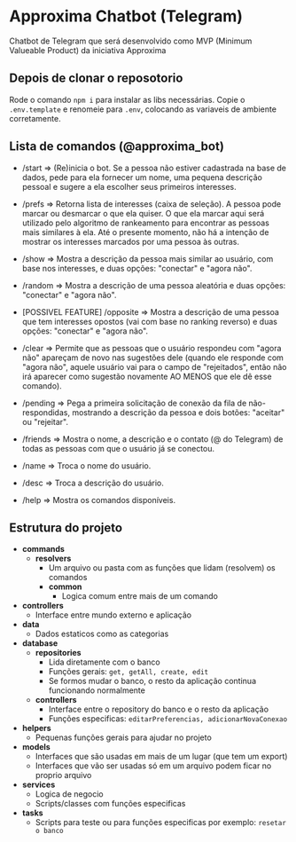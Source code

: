 # Approxima Chatbot (Telegram)

Chatbot de Telegram que será desenvolvido como MVP (Minimum Valueable Product) da iniciativa Approxima

## Depois de clonar o reposotorio

Rode o comando `npm i` para instalar as libs necessárias.
Copie o `.env.template` e renomeie para `.env`, colocando as variaveis de ambiente corretamente.

## Lista de comandos (@approxima_bot)

- /start => (Re)inicia o bot. Se a pessoa não estiver cadastrada na base de dados, pede para ela fornecer um nome, uma pequena descrição pessoal e sugere a ela escolher seus primeiros interesses.

- /prefs => Retorna lista de interesses (caixa de seleção). A pessoa pode marcar ou desmarcar o que ela quiser. O que ela marcar aqui será utilizado pelo algoritmo de rankeamento para encontrar as pessoas mais similares à ela. Até o presente momento, não há a intenção de mostrar os interesses marcados por uma pessoa às outras.

- /show => Mostra a descrição da pessoa mais similar ao usuário, com base nos interesses, e duas opções: "conectar" e "agora não".

- /random => Mostra a descrição de uma pessoa aleatória e duas opções: "conectar" e "agora não".

- [POSSIVEL FEATURE] /opposite => Mostra a descrição de uma pessoa que tem interesses opostos (vai com base no ranking reverso) e duas opções: "conectar" e "agora não".

- /clear => Permite que as pessoas que o usuário respondeu com "agora não" apareçam de novo nas sugestões dele (quando ele responde com "agora não", aquele usuário vai para o campo de "rejeitados", então não irá aparecer como sugestão novamente AO MENOS que ele dê esse comando).

- /pending => Pega a primeira solicitação de conexão da fila de não-respondidas, mostrando a descrição da pessoa e dois botões: "aceitar" ou "rejeitar".

- /friends => Mostra o nome, a descrição e o contato (@ do Telegram) de todas as pessoas com que o usuário já se conectou.

- /name => Troca o nome do usuário.

- /desc => Troca a descrição do usuário.

- /help => Mostra os comandos disponíveis.

## Estrutura do projeto

- **commands**
  - **resolvers**
    - Um arquivo ou pasta com as funções que lidam (resolvem) os comandos
    - **common**
      - Logica comum entre mais de um comando
- **controllers**
  - Interface entre mundo externo e aplicação
- **data**
  - Dados estaticos como as categorias
- **database**
  - **repositories**
    - Lida diretamente com o banco
    - Funções gerais: `get, getAll, create, edit`
    - Se formos mudar o banco, o resto da aplicação continua funcionando normalmente
  - **controllers**
    - Interface entre o repository do banco e o resto da aplicação
    - Funções especificas: `editarPreferencias, adicionarNovaConexao`
- **helpers**
  - Pequenas funções gerais para ajudar no projeto
- **models**
  - Interfaces que são usadas em mais de um lugar (que tem um export)
  - Interfaces que vão ser usadas só em um arquivo podem ficar no proprio arquivo
- **services**
  - Logica de negocio
  - Scripts/classes com funções especificas
- **tasks**
  - Scripts para teste ou para funções especificas por exemplo: `resetar o banco`
